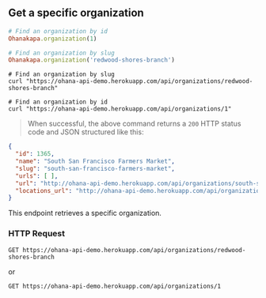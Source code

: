 ## Get a specific organization

```ruby
# Find an organization by id
Ohanakapa.organization(1)

# Find an organization by slug
Ohanakapa.organization('redwood-shores-branch')
```

```shell
# Find an organization by slug
curl "https://ohana-api-demo.herokuapp.com/api/organizations/redwood-shores-branch"

# Find an organization by id
curl "https://ohana-api-demo.herokuapp.com/api/organizations/1"
```

> When successful, the above command returns a `200` HTTP status code and JSON
> structured like this:

```json
{
  "id": 1365,
  "name": "South San Francisco Farmers Market",
  "slug": "south-san-francisco-farmers-market",
  "urls": [ ],
  "url": "http://ohana-api-demo.herokuapp.com/api/organizations/south-san-francisco-farmers-market",
  "locations_url": "http://ohana-api-demo.herokuapp.com/api/organizations/south-san-francisco-farmers-market/locations"
}
```

This endpoint retrieves a specific organization.

### HTTP Request

`GET https://ohana-api-demo.herokuapp.com/api/organizations/redwood-shores-branch`

or

`GET https://ohana-api-demo.herokuapp.com/api/organizations/1`
